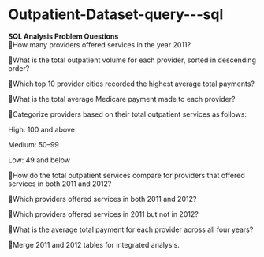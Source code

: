 # Outpatient-Dataset-query---sql  

**SQL Analysis Problem Questions**  
🔹How many providers offered services in the year 2011?  

🔹What is the total outpatient volume for each provider, sorted in descending order?  

🔹Which top 10 provider cities recorded the highest average total payments?  

🔹What is the total average Medicare payment made to each provider?  

🔹Categorize providers based on their total outpatient services as follows:  
   
  High: 100 and above  
  
  Medium: 50–99  
  
  Low: 49 and below  
  
🔹How do the total outpatient services compare for providers that offered services in both 2011 and 2012?  
  
🔹Which providers offered services in both 2011 and 2012?  
    
🔹Which providers offered services in 2011 but not in 2012?  
  
🔹What is the average total payment for each provider across all four years?  
  
🔹Merge 2011 and 2012 tables for integrated analysis.  












